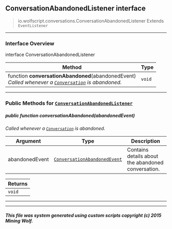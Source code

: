 ## ConversationAbandonedListener __interface__

>io.wolfscript.conversations.ConversationAbandonedListener
>Extends `EventListener`

---

### Interface Overview

interface ConversationAbandonedListener

Method | Type   
--- | :--- 
 function __conversationAbandoned__(abandonedEvent) <br> _Called whenever a [`Conversation`](Conversation.md) is abandoned._ | `void`



---


### Public Methods for [`ConversationAbandonedListener`](ConversationAbandonedListener.md)

##### <a id='conversationabandoned'></a>public  function __conversationAbandoned__(abandonedEvent)

_Called whenever a [`Conversation`](Conversation.md) is abandoned._

Argument | Type | Description  
--- | --- | --- 
abandonedEvent | [`ConversationAbandonedEvent`](ConversationAbandonedEvent.md) | Contains details about the abandoned conversation.

Returns | 
--- | 
`void` |


---
---


##### This file was system generated using custom scripts copyright (c) 2015 Mining Wolf.
	


